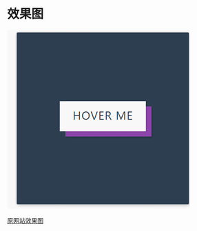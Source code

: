 # 效果图

![img](https://github.com/cao-lianhui/CSS100day/blob/master/Button/GIF.gif)

[原网站效果图](https://100dayscss.com/?dayIndex=63)
